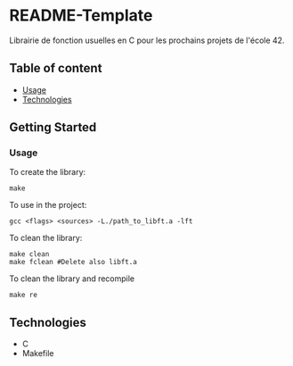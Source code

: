 # README-Template

Librairie de fonction usuelles en C pour les prochains projets de l'école 42.

## Table of content

* [Usage](#Usage)
* [Technologies](#Technologies)

## Getting Started

### Usage
To create the library:
```
make
```

To use in the project:
```
gcc <flags> <sources> -L./path_to_libft.a -lft
```

To clean the library:
```
make clean
make fclean #Delete also libft.a
```

To clean the library and recompile
```
make re
```
## Technologies
* C
* Makefile
